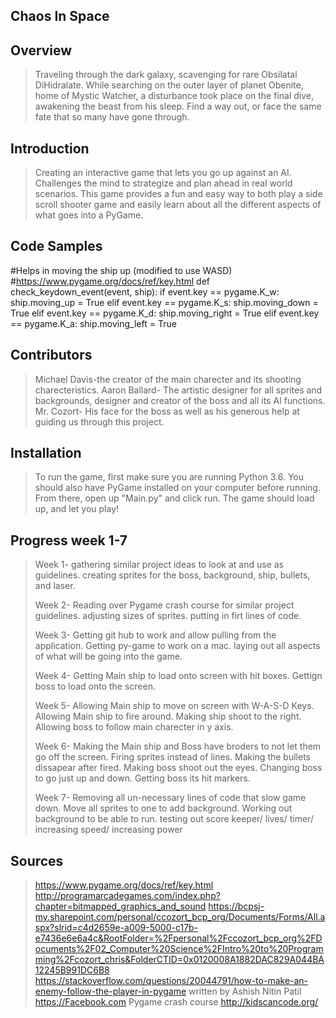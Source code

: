##                              Chaos In Space

## Overview
> Traveling through the dark galaxy, scavenging for rare Obsilatal DiHidralate. While searching on the outer layer of planet Obenite, home of Mystic Watcher, a disturbance took place on the final dive, awakening the beast from his sleep. Find a way out, or face the same fate that so many have gone through.

## Introduction
> Creating an interactive game that lets you go up against an AI. Challenges the mind to strategize and plan ahead in real world scenarios. This game provides a fun and easy way to both play a side scroll shooter game and easily learn about all the different aspects of what goes into a PyGame.

## Code Samples
 #Helps in moving the ship up (modified to use WASD)
    #https://www.pygame.org/docs/ref/key.html
def check_keydown_event(event, ship):
    if event.key == pygame.K_w:
        ship.moving_up = True
    elif event.key == pygame.K_s:
        ship.moving_down = True
    elif event.key == pygame.K_d:
        ship.moving_right = True
    elif event.key == pygame.K_a:
        ship.moving_left = True

## Contributors
> Michael Davis-the creator of the main charecter and its shooting charecteristics.
> Aaron Ballard- The artistic designer for all sprites and backgrounds, designer and creator of the boss and all its AI functions.
> Mr. Cozort- His face for the boss as well as his generous help at guiding us through this project.

## Installation
> To run the game, first make sure you are running Python 3.6. You should also have PyGame installed on your computer before running. From there, open up "Main.py" and click run. The game should load up, and let you play!

## Progress week 1-7
> Week 1- gathering similar project ideas to look at and use as guidelines.
>         creating sprites for the boss, background, ship, bullets, and laser.
>
> Week 2- Reading over Pygame crash course for similar project guidelines.
>         adjusting sizes of sprites.
>         putting in firt lines of code.
>
> Week 3- Getting git hub to work and allow pulling from the application.
>         Getting py-game to work on a mac.
>         laying out all aspects of what will be going into the game.
>
> Week 4- Getting Main ship to load onto screen with hit boxes.
>         Gettign boss to load onto the screen.
>
> Week 5- Allowing Main ship to move on screen with W-A-S-D Keys.
>         Allowing Main ship to fire around.
>         Making ship shoot to the right.
>         Allowing boss to follow main charecter in y axis.
>
> Week 6- Making the Main ship and Boss have broders to not let them go off the screen.
>         Firing sprites instead of lines.
>         Making the bullets dissapear after fired.
>         Making boss shoot out the eyes.
>         Changing boss to go just up and down.
>         Getting boss its hit markers.
>
> Week 7- Removing all un-necessary lines of code that slow game  down.
>         Move all sprites to one to add background.
>         Working out background to be able to run.
>         testing out score keeper/ lives/ timer/ increasing speed/ increasing power


## Sources
> https://www.pygame.org/docs/ref/key.html
> http://programarcadegames.com/index.php?chapter=bitmapped_graphics_and_sound
> https://bcpsj-my.sharepoint.com/personal/ccozort_bcp_org/Documents/Forms/All.aspx?slrid=c4d2659e-a009-5000-c17b-e7436e6e6a4c&RootFolder=%2Fpersonal%2Fccozort_bcp_org%2FDocuments%2F02_Computer%20Science%2FIntro%20to%20Programming%2Fcozort_chris&FolderCTID=0x0120008A1882DAC829A044BA12245B991DC6B8
> https://stackoverflow.com/questions/20044791/how-to-make-an-enemy-follow-the-player-in-pygame written by Ashish Nitin Patil
> https://Facebook.com
> Pygame crash course
> http://kidscancode.org/
